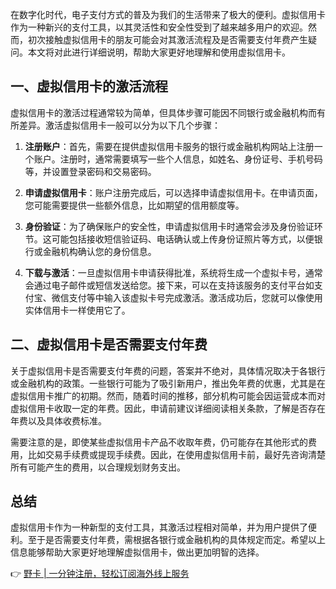 在数字化时代，电子支付方式的普及为我们的生活带来了极大的便利。虚拟信用卡作为一种新兴的支付工具，以其灵活性和安全性受到了越来越多用户的欢迎。然而，初次接触虚拟信用卡的朋友可能会对其激活流程及是否需要支付年费产生疑问。本文将对此进行详细说明，帮助大家更好地理解和使用虚拟信用卡。

## 一、虚拟信用卡的激活流程

虚拟信用卡的激活过程通常较为简单，但具体步骤可能因不同银行或金融机构而有所差异。激活虚拟信用卡一般可以分为以下几个步骤：

1. **注册账户**：首先，需要在提供虚拟信用卡服务的银行或金融机构网站上注册一个账户。注册时，通常需要填写一些个人信息，如姓名、身份证号、手机号码等，并设置登录密码和交易密码。

2. **申请虚拟信用卡**：账户注册完成后，可以选择申请虚拟信用卡。在申请页面，您可能需要提供一些额外信息，比如期望的信用额度等。

3. **身份验证**：为了确保账户的安全性，申请虚拟信用卡时通常会涉及身份验证环节。这可能包括接收短信验证码、电话确认或上传身份证照片等方式，以便银行或金融机构确认您的身份信息。

4. **下载与激活**：一旦虚拟信用卡申请获得批准，系统将生成一个虚拟卡号，通常会通过电子邮件或短信发送给您。接下来，可以在支持该服务的支付平台如支付宝、微信支付等中输入该虚拟卡号完成激活。激活成功后，您就可以像使用实体信用卡一样使用它了。

## 二、虚拟信用卡是否需要支付年费

关于虚拟信用卡是否需要支付年费的问题，答案并不绝对，具体情况取决于各银行或金融机构的政策。一些银行可能为了吸引新用户，推出免年费的优惠，尤其是在虚拟信用卡推广的初期。然而，随着时间的推移，部分机构可能会因运营成本而对虚拟信用卡收取一定的年费。因此，申请前建议详细阅读相关条款，了解是否存在年费以及具体收费标准。

需要注意的是，即使某些虚拟信用卡产品不收取年费，仍可能存在其他形式的费用，比如交易手续费或提现手续费。因此，在使用虚拟信用卡前，最好先咨询清楚所有可能产生的费用，以合理规划财务支出。

## 总结

虚拟信用卡作为一种新型的支付工具，其激活过程相对简单，并为用户提供了便利。至于是否需要支付年费，需根据各银行或金融机构的具体规定而定。希望以上信息能够帮助大家更好地理解虚拟信用卡，做出更加明智的选择。

👉 [野卡 | 一分钟注册，轻松订阅海外线上服务](https://bit.ly/bewildcard)